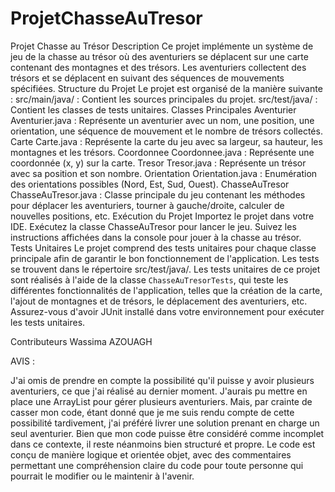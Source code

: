# ProjetChasseAuTresor

Projet Chasse au Trésor
Description
Ce projet implémente un système de jeu de la chasse au trésor où des aventuriers se déplacent sur une carte contenant des montagnes et des trésors. Les aventuriers collectent des trésors et se déplacent en suivant des séquences de mouvements spécifiées.
Structure du Projet
Le projet est organisé de la manière suivante :
src/main/java/ : Contient les sources principales du projet.
src/test/java/ : Contient les classes de tests unitaires.
Classes Principales
Aventurier
Aventurier.java : Représente un aventurier avec un nom, une position, une orientation, une séquence de mouvement et le nombre de trésors collectés.
Carte
Carte.java : Représente la carte du jeu avec sa largeur, sa hauteur, les montagnes et les trésors.
Coordonnee
Coordonnee.java : Représente une coordonnée (x, y) sur la carte.
Tresor
Tresor.java : Représente un trésor avec sa position et son nombre.
Orientation
Orientation.java : Enumération des orientations possibles (Nord, Est, Sud, Ouest).
ChasseAuTresor
ChasseAuTresor.java : Classe principale du jeu contenant les méthodes pour déplacer les aventuriers, tourner à gauche/droite, calculer de nouvelles positions, etc.
Exécution du Projet
Importez le projet dans votre IDE.
Exécutez la classe ChasseAuTresor pour lancer le jeu.
Suivez les instructions affichées dans la console pour jouer à la chasse au trésor.
Tests Unitaires
Le projet comprend des tests unitaires pour chaque classe principale afin de garantir le bon fonctionnement de l'application. Les tests se trouvent dans le répertoire src/test/java/. 
Les tests unitaires de ce projet sont réalisés à l'aide de la classe `ChasseAuTresorTests`, qui teste les différentes fonctionnalités de l'application, telles que la création de la carte, l'ajout de montagnes et de trésors, le déplacement des aventuriers, etc.
Assurez-vous d'avoir JUnit installé dans votre environnement pour exécuter les tests unitaires.






Contributeurs
Wassima AZOUAGH 

AVIS : 


J'ai omis de prendre en compte la possibilité qu'il puisse y avoir plusieurs aventuriers, ce que j'ai réalisé au dernier moment. J'aurais pu mettre en place une ArrayList pour gérer plusieurs aventuriers. Mais, par crainte de casser mon code, étant donné que je me suis rendu compte de cette possibilité tardivement, j'ai préféré livrer une solution prenant en charge un seul aventurier. Bien que mon code puisse être considéré comme incomplet dans ce contexte, il reste néanmoins bien structuré et propre. Le code est conçu de manière logique et orientée objet, avec des commentaires permettant une compréhension claire du code pour toute personne qui pourrait le modifier ou le maintenir à l'avenir.
